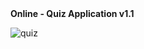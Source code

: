 <strong>
  Online - Quiz Application v1.1 
</strong><br>

![quiz](https://github.com/Albatros46/Online-Quiz/assets/34627199/07adc760-b103-44e7-ab40-233be8bafdc9)
